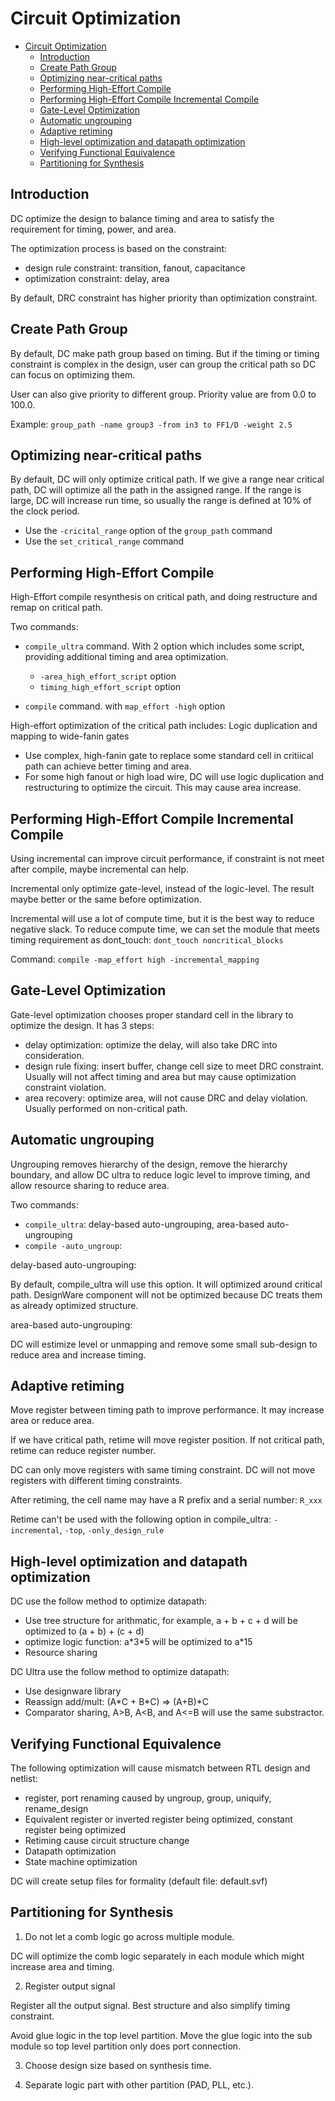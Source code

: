 # Circuit Optimization

- [Circuit Optimization](#circuit-optimization)
  - [Introduction](#introduction)
  - [Create Path Group](#create-path-group)
  - [Optimizing near-critical paths](#optimizing-near-critical-paths)
  - [Performing High-Effort Compile](#performing-high-effort-compile)
  - [Performing High-Effort Compile Incremental Compile](#performing-high-effort-compile-incremental-compile)
  - [Gate-Level Optimization](#gate-level-optimization)
  - [Automatic ungrouping](#automatic-ungrouping)
  - [Adaptive retiming](#adaptive-retiming)
  - [High-level optimization and datapath optimization](#high-level-optimization-and-datapath-optimization)
  - [Verifying Functional Equivalence](#verifying-functional-equivalence)
  - [Partitioning for Synthesis](#partitioning-for-synthesis)

## Introduction

DC optimize the design to balance timing and area to satisfy the requirement for timing, power, and area.

The optimization process is based on the constraint:

- design rule constraint: transition, fanout, capacitance
- optimization constraint: delay, area

By default, DRC constraint has higher priority than optimization constraint.

## Create Path Group

By default, DC make path group based on timing. But if the timing or timing constraint is complex in the design, user can group the critical path so DC can focus on optimizing them.

User can also give priority to different group. Priority value are from 0.0 to 100.0.

Example: ```group_path -name group3 -from in3 to FF1/D -weight 2.5```

## Optimizing near-critical paths

By default, DC will only optimize critical path. If we give a range near critical path, DC will optimize all the path in the assigned range. If the range is large, DC will increase run time, so usually the range is defined at 10% of the clock period.

- Use the `-cricital_range` option of the `group_path` command
- Use the `set_critical_range` command

## Performing High-Effort Compile

High-Effort compile resynthesis on critical path, and doing restructure and remap on critical path.

Two commands:

- `compile_ultra` command. With 2 option which includes some script, providing additional timing and area optimization.
  - `-area_high_effort_script` option
  - `timing_high_effort_script` option

- `compile` command. with `map_effort -high` option

High-effort optimization of the critical path includes: Logic duplication and mapping to wide-fanin gates

- Use complex, high-fanin gate to replace some standard cell in critiical path can achieve better timing and area.
- For some high fanout or high load wire, DC will use logic duplication and restructuring to optimize the circuit. This may cause area increase.

## Performing High-Effort Compile Incremental Compile

Using incremental can improve circuit performance, if constraint is not meet after compile, maybe incremental can help.

Incremental only optimize gate-level, instead of the logic-level. The result maybe better or the same before optimization.

Incremental will use a lot of compute time, but it is the best way to reduce negative slack. To reduce compute time, we can set the module that meets timing requirement as dont_touch: `dont_touch noncritical_blocks`

Command: ```compile -map_effort high -incremental_mapping```

## Gate-Level Optimization

Gate-level optimization chooses proper standard cell in the library to optimize the design. It has 3 steps:

- delay optimization: optimize the delay, will also take DRC into consideration.
- design rule fixing: insert buffer, change cell size to meet DRC constraint. Usually will not affect timing and area but may cause optimization constraint violation.
- area recovery: optimize area, will not cause DRC and delay violation. Usually performed on non-critical path.

## Automatic ungrouping

Ungrouping removes hierarchy of the design, remove the hierarchy boundary, and allow DC ultra to reduce logic level to improve timing, and allow resource sharing to reduce area.

Two commands:

- `compile_ultra`: delay-based auto-ungrouping, area-based auto-ungrouping
- `compile -auto_ungroup`:

delay-based auto-ungrouping:

By default, compile_ultra will use this option. It will optimized around critical path. DesignWare component will not be optimized because DC treats them as already optimized structure.

area-based auto-ungrouping:

DC will estimize level or unmapping and remove some small sub-design to reduce area and increase timing.

## Adaptive retiming

Move register between timing path to improve performance. It may increase area or reduce area.

If we have critical path, retime will move register position. If not critical path, retime can reduce register number.

DC can only move registers with same timing constraint. DC will not move registers with different timing constraints.

After retiming, the cell name may have a R prefix and a serial number: `R_xxx`

Retime can't be used with the following option in compile_ultra: `-incremental`, `-top`, `-only_design_rule`

## High-level optimization and datapath optimization

DC use the follow method to optimize datapath:

- Use tree structure for arithmatic, for example, a + b + c + d will be optimized to (a + b) + (c + d)
- optimize logic function: a\*3\*5 will be optimized to a\*15
- Resource sharing

DC Ultra use the follow method to optimize datapath:

- Use designware library
- Reassign add/mult: (A\*C + B\*C) => (A+B)\*C
- Comparator sharing, A>B, A<B, and A<=B will use the same substractor.

## Verifying Functional Equivalence

The following optimization will cause mismatch between RTL design and netlist:

- register, port renaming caused by ungroup, group, uniquify, rename_design
- Equivalent register or inverted register being optimized, constant register being optimized
- Retiming cause circuit structure change
- Datapath optimization
- State machine optimization

DC will create setup files for formality (default file: default.svf)

## Partitioning for Synthesis

1. Do not let a comb logic go across multiple module.

DC will optimize the comb logic separately in each module which might increase area and timing.

2. Register output signal

Register all the output signal. Best structure and also simplify timing constraint.

Avoid glue logic in the top level partition. Move the glue logic into the sub module so top level partition only does port connection.

3. Choose design size based on synthesis time.

4. Separate logic part with other partition (PAD, PLL, etc.).